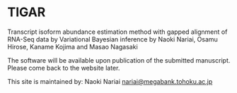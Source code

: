 TIGAR
=====

Transcript isoform abundance estimation method with gapped alignment of RNA-Seq data by Variational Bayesian inference
by Naoki Nariai, Osamu Hirose, Kaname Kojima and Masao Nagasaki

The software will be available upon publication of the submitted manuscript.
Please come back to the website later.

This site is maintained by:
Naoki Nariai
nariai@megabank.tohoku.ac.jp

